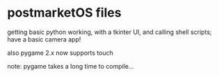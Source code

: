 # postmarketOS files

getting basic python working, with a tkinter UI, and calling shell scripts;
have a basic camera app!

also pygame 2.x now supports touch

note: pygame takes a long time to compile...
